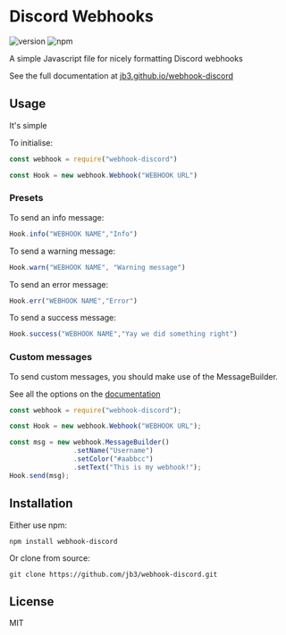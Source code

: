 # Discord Webhooks
![version](https://img.shields.io/npm/v/webhook-discord.svg "Version")
![npm](https://img.shields.io/npm/dt/webhook-discord.svg "Total Downloads")

A simple Javascript file for nicely formatting Discord webhooks

See the full documentation at [jb3.github.io/webhook-discord](https://j03b.github.io/webhook-discord)

## Usage
It's simple

To initialise:
```js
const webhook = require("webhook-discord")

const Hook = new webhook.Webhook("WEBHOOK URL")
```

### Presets

To send an info message:
```js
Hook.info("WEBHOOK NAME","Info")
```

To send a warning message:
```js
Hook.warn("WEBHOOK NAME", "Warning message")
```

To send an error message:
```js
Hook.err("WEBHOOK NAME","Error")
```

To send a success message:
```js
Hook.success("WEBHOOK NAME","Yay we did something right")
```

### Custom messages

To send custom messages, you should make use of the MessageBuilder.

See all the options on the [documentation](https://jb3.github.io/webhook-discord/MessageBuilder.html)

```js
const webhook = require("webhook-discord");

const Hook = new webhook.Webhook("WEBHOOK URL");

const msg = new webhook.MessageBuilder()
                .setName("Username")
                .setColor("#aabbcc")
                .setText("This is my webhook!");
Hook.send(msg);
```

## Installation
Either use npm:
```
npm install webhook-discord
```
Or clone from source:
```
git clone https://github.com/jb3/webhook-discord.git
```

## License

MIT


